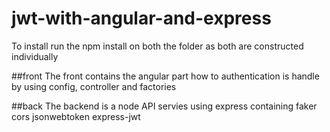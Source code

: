 # jwt-with-angular-and-express
To install run the npm install on both the folder as both are constructed individually

##front
The front contains the angular part
  how to authentication is handle by using config, controller and factories

##back
The backend is a node API servies using express containing
  faker
  cors
  jsonwebtoken
  express-jwt
  
